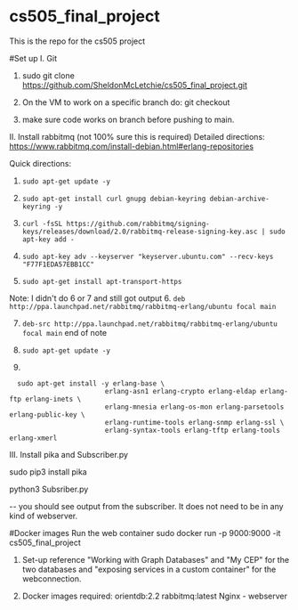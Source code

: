 # cs505_final_project
This is the repo for the cs505 project


#Set up
I. Git
1. sudo git clone https://github.com/SheldonMcLetchie/cs505_final_project.git

2. On the VM to work on a specific branch do:
    git checkout <branch-name>

3. make sure code works on branch before pushing to main. 

II. Install rabbitmq (not 100% sure this is required)
Detailed directions:
https://www.rabbitmq.com/install-debian.html#erlang-repositories

Quick directions:

1. ```sudo apt-get update -y```

2. ```sudo apt-get install curl gnupg debian-keyring debian-archive-keyring -y```

3. ```curl -fsSL https://github.com/rabbitmq/signing-keys/releases/download/2.0/rabbitmq-release-signing-key.asc | sudo apt-key add -```

4. ```sudo apt-key adv --keyserver "keyserver.ubuntu.com" --recv-keys "F77F1EDA57EBB1CC"```

5. ```sudo apt-get install apt-transport-https```

Note: I didn't do 6 or 7 and still got output
6. ```deb http://ppa.launchpad.net/rabbitmq/rabbitmq-erlang/ubuntu focal main```

7. ```deb-src http://ppa.launchpad.net/rabbitmq/rabbitmq-erlang/ubuntu focal main```
end of note 

8. ```sudo apt-get update -y```

9.

```
  sudo apt-get install -y erlang-base \
                        erlang-asn1 erlang-crypto erlang-eldap erlang-ftp erlang-inets \
                        erlang-mnesia erlang-os-mon erlang-parsetools erlang-public-key \
                        erlang-runtime-tools erlang-snmp erlang-ssl \
                        erlang-syntax-tools erlang-tftp erlang-tools erlang-xmerl
```
III. Install pika and Subscriber.py

sudo pip3 install pika

python3 Subsriber.py

-- you should see output from the subscriber. It does not need to be in any kind of webserver.

#Docker images
Run the web container
sudo docker run -p 9000:9000 -it cs505_final_project


1. Set-up reference "Working with Graph Databases" and "My CEP" for the two databases and "exposing services in a custom container" for the webconnection.

2. Docker images required:
    orientdb:2.2
    rabbitmq:latest
    Nginx - webserver


